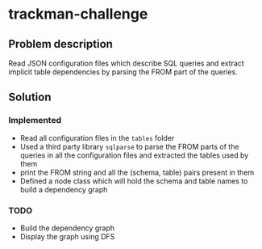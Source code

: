 # trackman-challenge

## Problem description 
Read JSON configuration files which describe SQL queries and extract implicit table dependencies by parsing the FROM part of the queries.

## Solution
### Implemented
- Read all configuration files in the `tables` folder 
- Used a third party library `sqlparse` to parse the FROM parts of the queries in all the configuration files and extracted the tables used by them
- print the FROM string and all the (schema, table) pairs present in them
- Defined a node class which will hold the schema and table names to build a dependency graph

### TODO
- Build the dependency graph
- Display the graph using DFS
